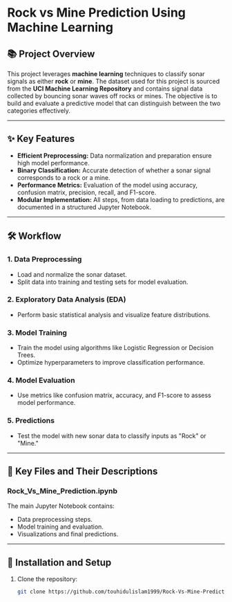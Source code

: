 # Rock vs Mine Prediction Using Machine Learning

## 📚 Project Overview

This project leverages **machine learning** techniques to classify sonar signals as either **rock** or **mine**. The dataset used for this project is sourced from the **UCI Machine Learning Repository** and contains signal data collected by bouncing sonar waves off rocks or mines. The objective is to build and evaluate a predictive model that can distinguish between the two categories effectively.

---

## ✨ Key Features

- **Efficient Preprocessing:** Data normalization and preparation ensure high model performance.
- **Binary Classification:** Accurate detection of whether a sonar signal corresponds to a rock or a mine.
- **Performance Metrics:** Evaluation of the model using accuracy, confusion matrix, precision, recall, and F1-score.
- **Modular Implementation:** All steps, from data loading to predictions, are documented in a structured Jupyter Notebook.

---

## 🛠️ Workflow

### 1. **Data Preprocessing**
   - Load and normalize the sonar dataset.
   - Split data into training and testing sets for model evaluation.

### 2. **Exploratory Data Analysis (EDA)**
   - Perform basic statistical analysis and visualize feature distributions.

### 3. **Model Training**
   - Train the model using algorithms like Logistic Regression or Decision Trees.
   - Optimize hyperparameters to improve classification performance.

### 4. **Model Evaluation**
   - Use metrics like confusion matrix, accuracy, and F1-score to assess model performance.

### 5. **Predictions**
   - Test the model with new sonar data to classify inputs as "Rock" or "Mine."

---

## 📁 Key Files and Their Descriptions

### **Rock_Vs_Mine_Prediction.ipynb**
The main Jupyter Notebook contains:
- Data preprocessing steps.
- Model training and evaluation.
- Visualizations and final predictions.

---

## 🚀 Installation and Setup

1. Clone the repository:
   ```bash
   git clone https://github.com/touhidulislam1999/Rock-Vs-Mine-Prediction.git
